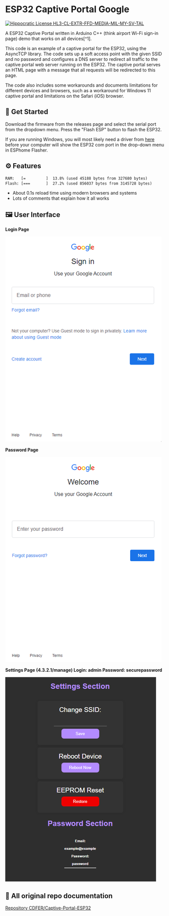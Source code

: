 # ESP32 Captive Portal Google

[![Hippocratic License HL3-CL-EXTR-FFD-MEDIA-MIL-MY-SV-TAL](https://img.shields.io/static/v1?label=Hippocratic%20License&message=HL3-CL-EXTR-FFD-MEDIA-MIL-MY-SV-TAL&labelColor=5e2751&color=bc8c3d)](https://firstdonoharm.dev/version/3/0/cl-extr-ffd-media-mil-my-sv-tal.html)

A ESP32 Captive Portal written in Arduino C++ (think airport Wi-Fi sign-in page) demo that works on all devices[^1].

This code is an example of a captive portal for the ESP32, using the AsyncTCP library. The code sets up a soft access point with the given SSID and no password and configures a DNS server to redirect all traffic to the captive portal web server running on the ESP32. The captive portal serves an HTML page with a message that all requests will be redirected to this page.

The code also includes some workarounds and documents limitations for different devices and browsers, such as a workaround for Windows 11 captive portal and limitations on the Safari (iOS) browser.

## 🏁 Get Started

Download the firmware from the releases page and select the serial port from the dropdown menu. Press the "Flash ESP" button to flash the ESP32.

If you are running Windows, you will most likely need a driver from [here](https://www.wemos.cc/en/latest/ch340_driver.html) before your computer will show the ESP32 com port in the drop-down menu in ESPhome Flasher.

## ⚙️ Features

```
RAM:   [=         ]  13.8% (used 45188 bytes from 327680 bytes)
Flash: [===       ]  27.2% (used 856037 bytes from 3145728 bytes)
```

- About 0.1s reload time using modern browsers and systems
- Lots of comments that explain how it all works

## 🖼️ User Interface

**Login Page**

![Login](/images/login.png)

**Password Page**

![User interface](/images/password.png)

**Settings Page (4.3.2.1/manage) Login: admin Password: securepassword**

![Backend](/images/backend.png)

## 📝 All original repo documentation

[Repository CDFER/Captive-Portal-ESP32](https://github.com/CDFER/Captive-Portal-ESP32)
